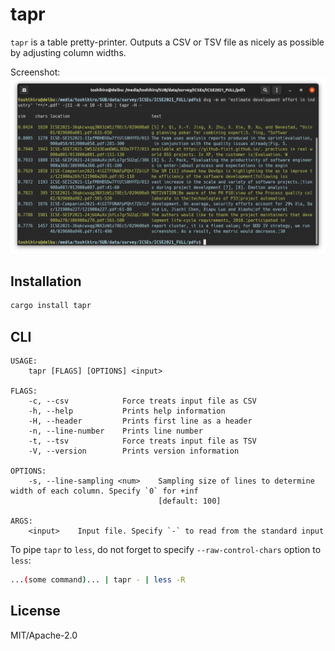 # tapr

`tapr` is a table pretty-printer. Outputs a CSV or TSV file as nicely as possible by adjusting column widths.

Screenshot:  
![](docs/images/run1u.png)

## Installation

```sh
cargo install tapr
```

## CLI

```
USAGE:
    tapr [FLAGS] [OPTIONS] <input>

FLAGS:
    -c, --csv            Force treats input file as CSV
    -h, --help           Prints help information
    -H, --header         Prints first line as a header
    -n, --line-number    Prints line number
    -t, --tsv            Force treats input file as TSV
    -V, --version        Prints version information

OPTIONS:
    -s, --line-sampling <num>    Sampling size of lines to determine width of each column. Specify `0` for +inf
                                 [default: 100]

ARGS:
    <input>    Input file. Specify `-` to read from the standard input
```

To pipe `tapr` to `less`, do not forget to specify `--raw-control-chars` option to `less`:

```sh
...(some command)... | tapr - | less -R
```

## License

MIT/Apache-2.0
